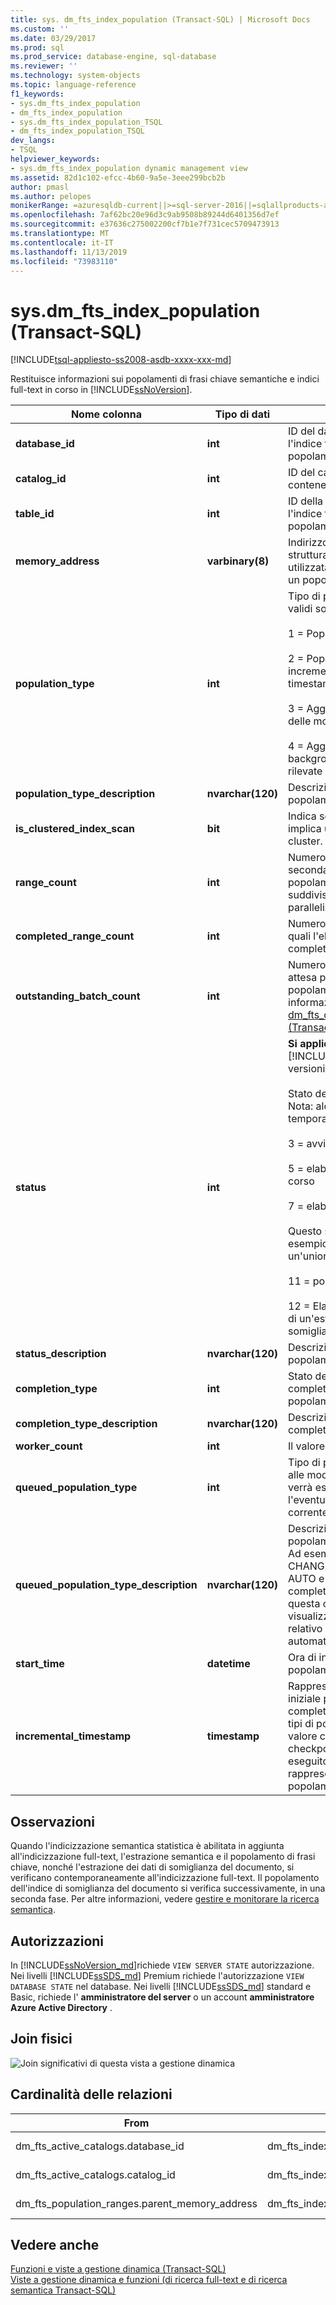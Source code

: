 ```yaml
---
title: sys. dm_fts_index_population (Transact-SQL) | Microsoft Docs
ms.custom: ''
ms.date: 03/29/2017
ms.prod: sql
ms.prod_service: database-engine, sql-database
ms.reviewer: ''
ms.technology: system-objects
ms.topic: language-reference
f1_keywords:
- sys.dm_fts_index_population
- dm_fts_index_population
- sys.dm_fts_index_population_TSQL
- dm_fts_index_population_TSQL
dev_langs:
- TSQL
helpviewer_keywords:
- sys.dm_fts_index_population dynamic management view
ms.assetid: 82d1c102-efcc-4b60-9a5e-3eee299bcb2b
author: pmasl
ms.author: pelopes
monikerRange: =azuresqldb-current||>=sql-server-2016||=sqlallproducts-allversions||>=sql-server-linux-2017||=azuresqldb-mi-current
ms.openlocfilehash: 7af62bc20e96d3c9ab9508b89244d6401356d7ef
ms.sourcegitcommit: e37636c275002200cf7b1e7f731cec5709473913
ms.translationtype: MT
ms.contentlocale: it-IT
ms.lasthandoff: 11/13/2019
ms.locfileid: "73983110"
---
```

# <a name="sysdm_fts_index_population-transact-sql"></a>sys.dm_fts_index_population (Transact-SQL)
[!INCLUDE[tsql-appliesto-ss2008-asdb-xxxx-xxx-md](../../includes/tsql-appliesto-ss2008-asdb-xxxx-xxx-md.md)]

  Restituisce informazioni sui popolamenti di frasi chiave semantiche e indici full-text in corso in [!INCLUDE[ssNoVersion](../../includes/ssnoversion-md.md)].  
 
|Nome colonna|Tipo di dati|Descrizione|  
|-----------------|---------------|-----------------|  
|**database_id**|**int**|ID del database contenente l'indice full-text in fase di popolamento.|  
|**catalog_id**|**int**|ID del catalogo full-text contenente l'indice full-text.|  
|**table_id**|**int**|ID della tabella per la quale l'indice full-text è in fase di popolamento.|  
|**memory_address**|**varbinary(8)**|Indirizzo di memoria della struttura dei dati interna utilizzata per rappresentare un popolamento attivo.|  
|**population_type**|**int**|Tipo di popolamento. I tipi validi sono:<br /><br /> 1 = Popolamento completo<br /><br /> 2 = Popolamento incrementale basato su timestamp<br /><br /> 3 = Aggiornamento manuale delle modifiche rilevate<br /><br /> 4 = Aggiornamento in background delle modifiche rilevate|  
|**population_type_description**|**nvarchar(120)**|Descrizione del tipo di popolamento.|  
|**is_clustered_index_scan**|**bit**|Indica se il popolamento implica un'analisi dell'indice cluster.|  
|**range_count**|**int**|Numero di intervalli secondari in cui il popolamento è stato suddiviso mediante parallelismo.|  
|**completed_range_count**|**int**|Numero di intervalli per i quali l'elaborazione è completata.|  
|**outstanding_batch_count**|**int**|Numero corrente di batch in attesa per questo popolamento. Per ulteriori informazioni, vedere [sys. dm_fts_outstanding_batches &#40;Transact-SQL&#41;](../../relational-databases/system-dynamic-management-views/sys-dm-fts-outstanding-batches-transact-sql.md).|  
|**status**|**int**|**Si applica a**: [!INCLUDE[ssSQL11](../../includes/sssql11-md.md)] e versioni successive.<br /><br /> Stato del popolamento. Nota: alcuni stati sono temporanei. I tipi validi sono:<br /><br /> 3 = avvio in corso<br /><br /> 5 = elaborazione normale in corso<br /><br /> 7 = elaborazione arrestata<br /><br /> Questo stato si verifica ad esempio quando è in corso un'unione automatica.<br /><br /> 11 = popolamento interrotto<br /><br /> 12 = Elaborazione in corso di un'estrazione della somiglianza semantica|  
|**status_description**|**nvarchar(120)**|Descrizione dello stato del popolamento.|  
|**completion_type**|**int**|Stato della modalità di completamento del popolamento.|  
|**completion_type_description**|**nvarchar(120)**|Descrizione del tipo di completamento.|  
|**worker_count**|**int**|Il valore è sempre 0 .|  
|**queued_population_type**|**int**|Tipo di popolamento in base alle modifiche rilevate che verrà eseguito dopo l'eventuale popolamento corrente.|  
|**queued_population_type_description**|**nvarchar(120)**|Descrizione dell'eventuale popolamento successivo. Ad esempio, quando CHANGE TRACKING = AUTO e il popolamento completo iniziale è in corso, questa colonna potrebbe visualizzare un messaggio relativo al popolamento automatico.|  
|**start_time**|**datetime**|Ora di inizio del popolamento.|  
|**incremental_timestamp**|**timestamp**|Rappresenta il timestamp iniziale per il popolamento completo. Per tutti gli altri tipi di popolamento questo valore corrisponde all'ultimo checkpoint di cui è stato eseguito il commit che rappresenta lo stato dei popolamenti.|  
  
## <a name="remarks"></a>Osservazioni  
 Quando l'indicizzazione semantica statistica è abilitata in aggiunta all'indicizzazione full-text, l'estrazione semantica e il popolamento di frasi chiave, nonché l'estrazione dei dati di somiglianza del documento, si verificano contemporaneamente all'indicizzazione full-text. Il popolamento dell'indice di somiglianza del documento si verifica successivamente, in una seconda fase. Per altre informazioni, vedere [gestire e monitorare la ricerca semantica](../../relational-databases/search/manage-and-monitor-semantic-search.md).  
  
## <a name="permissions"></a>Autorizzazioni  

In [!INCLUDE[ssNoVersion_md](../../includes/ssnoversion-md.md)]richiede `VIEW SERVER STATE` autorizzazione.   
Nei livelli [!INCLUDE[ssSDS_md](../../includes/sssds-md.md)] Premium richiede l'autorizzazione `VIEW DATABASE STATE` nel database. Nei livelli [!INCLUDE[ssSDS_md](../../includes/sssds-md.md)] standard e Basic, richiede l' **amministratore del server** o un account **amministratore Azure Active Directory** .   
  
## <a name="physical-joins"></a>Join fisici  
 ![Join significativi di questa vista a gestione dinamica](../../relational-databases/system-dynamic-management-views/media/join-dm-fts-index-population-1.gif "Join significativi di questa vista a gestione dinamica")  
  
## <a name="relationship-cardinalities"></a>Cardinalità delle relazioni  
  
|From|Per|Relazione|  
|----------|--------|------------------|  
|dm_fts_active_catalogs.database_id|dm_fts_index_population.database_id|Uno-a-uno|  
|dm_fts_active_catalogs.catalog_id|dm_fts_index_population.catalog_id|Uno-a-uno|  
|dm_fts_population_ranges.parent_memory_address|dm_fts_index_population.memory_address|Molti-a-uno|  
  
## <a name="see-also"></a>Vedere anche  
 [Funzioni e viste a gestione dinamica &#40;Transact-SQL&#41;](~/relational-databases/system-dynamic-management-views/system-dynamic-management-views.md)   
 [Viste a gestione dinamica e funzioni &#40;di ricerca full-text e di ricerca semantica Transact-SQL&#41;](../../relational-databases/system-dynamic-management-views/full-text-and-semantic-search-dynamic-management-views-functions.md)  
  
  

